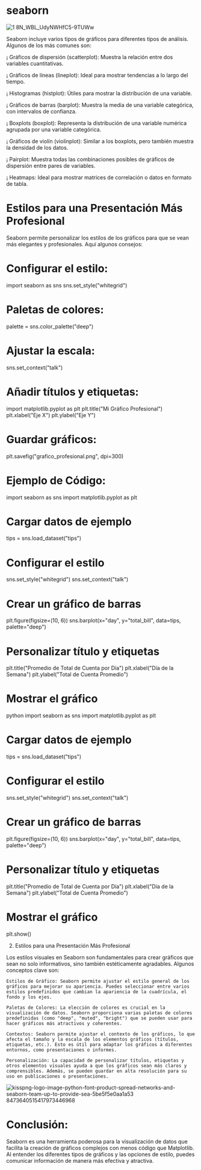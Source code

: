 # seaborn

![1 8N_WBL_UdyNWHfC5-9TUWw](https://github.com/user-attachments/assets/b83bb2ee-384d-411e-862c-3a60b1faaa87)



Seaborn incluye varios tipos de gráficos para diferentes tipos de análisis. Algunos de los más comunes son:


   ¡ Gráficos de dispersión (scatterplot): Muestra la relación entre dos variables cuantitativas.

   ¡ Gráficos de líneas (lineplot): Ideal para mostrar tendencias a lo largo del tiempo.

   ¡ Histogramas (histplot): Útiles para mostrar la distribución de una variable.

   ¡ Gráficos de barras (barplot): Muestra la media de una variable categórica, con intervalos de confianza.

   ¡ Boxplots (boxplot): Representa la distribución de una variable numérica agrupada por una variable categórica.

   ¡ Gráficos de violín (violinplot): Similar a los boxplots, pero también muestra la densidad de los datos.

   ¡ Pairplot: Muestra todas las combinaciones posibles de gráficos de dispersión entre pares de variables.

   ¡ Heatmaps: Ideal para mostrar matrices de correlación o datos en formato de tabla.

   # Estilos para una Presentación Más Profesional

Seaborn permite personalizar los estilos de los gráficos para que se vean más elegantes y profesionales. Aquí algunos consejos:

# Configurar el estilo:
import seaborn as sns
sns.set_style("whitegrid")

# Paletas de colores:
palette = sns.color_palette("deep")

# Ajustar la escala: 
sns.set_context("talk")

# Añadir títulos y etiquetas:
import matplotlib.pyplot as plt
plt.title("Mi Gráfico Profesional")
plt.xlabel("Eje X")
plt.ylabel("Eje Y")

# Guardar gráficos:
plt.savefig("grafico_profesional.png", dpi=300)

# Ejemplo de Código: 

import seaborn as sns
import matplotlib.pyplot as plt

# Cargar datos de ejemplo
tips = sns.load_dataset("tips")

# Configurar el estilo
sns.set_style("whitegrid")
sns.set_context("talk")

# Crear un gráfico de barras
plt.figure(figsize=(10, 6))
sns.barplot(x="day", y="total_bill", data=tips, palette="deep")

# Personalizar título y etiquetas
plt.title("Promedio de Total de Cuenta por Día")
plt.xlabel("Día de la Semana")
plt.ylabel("Total de Cuenta Promedio")

# Mostrar el gráfico

python
import seaborn as sns
import matplotlib.pyplot as plt

# Cargar datos de ejemplo
tips = sns.load_dataset("tips")

# Configurar el estilo
sns.set_style("whitegrid")
sns.set_context("talk")

# Crear un gráfico de barras
plt.figure(figsize=(10, 6))
sns.barplot(x="day", y="total_bill", data=tips, palette="deep")

# Personalizar título y etiquetas
plt.title("Promedio de Total de Cuenta por Día")
plt.xlabel("Día de la Semana")
plt.ylabel("Total de Cuenta Promedio")

# Mostrar el gráfico
plt.show()

2. Estilos para una Presentación Más Profesional

Los estilos visuales en Seaborn son fundamentales para crear gráficos que sean no solo informativos, sino también estéticamente agradables. Algunos conceptos clave son:

    Estilos de Gráfico: Seaborn permite ajustar el estilo general de los gráficos para mejorar su apariencia. Puedes seleccionar entre varios estilos predefinidos que cambian la apariencia de la cuadrícula, el fondo y los ejes.

    Paletas de Colores: La elección de colores es crucial en la visualización de datos. Seaborn proporciona varias paletas de colores predefinidas (como "deep", "muted", "bright") que se pueden usar para hacer gráficos más atractivos y coherentes.

    Contextos: Seaborn permite ajustar el contexto de los gráficos, lo que afecta el tamaño y la escala de los elementos gráficos (títulos, etiquetas, etc.). Esto es útil para adaptar los gráficos a diferentes entornos, como presentaciones o informes.

    Personalización: La capacidad de personalizar títulos, etiquetas y otros elementos visuales ayuda a que los gráficos sean más claros y comprensibles. Además, se pueden guardar en alta resolución para su uso en publicaciones o presentaciones.


![kisspng-logo-image-python-font-product-spread-networks-and-seaborn-team-up-to-provide-sea-5be5f5e0aa1a53 8473640515417973446968](https://github.com/user-attachments/assets/14882cd3-4c59-49a1-8982-a51825a53a20)


# Conclusión:

Seaborn es una herramienta poderosa para la visualización de datos que facilita la creación de gráficos complejos con menos código que Matplotlib. Al entender los diferentes tipos de gráficos y las opciones de estilo, puedes comunicar información de manera más efectiva y atractiva.



